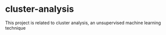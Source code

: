 # cluster-analysis
This project is related to cluster analysis, an unsupervised machine learning technique
